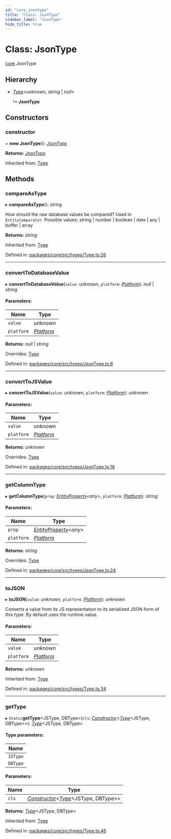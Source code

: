 ```yaml
---
id: "core.jsontype"
title: "Class: JsonType"
sidebar_label: "JsonType"
hide_title: true
---
```


# Class: JsonType

[core](../modules/core.md).JsonType

## Hierarchy

* [*Type*](core.type.md)<*unknown*, *string* \| *null*\>

  ↳ **JsonType**

## Constructors

### constructor

\+ **new JsonType**(): [*JsonType*](core.jsontype.md)

**Returns:** [*JsonType*](core.jsontype.md)

Inherited from: [Type](core.type.md)

## Methods

### compareAsType

▸ **compareAsType**(): *string*

How should the raw database values be compared? Used in `EntityComparator`.
Possible values: string | number | boolean | date | any | buffer | array

**Returns:** *string*

Inherited from: [Type](core.type.md)

Defined in: [packages/core/src/types/Type.ts:26](https://github.com/mikro-orm/mikro-orm/blob/969d4229bd/packages/core/src/types/Type.ts#L26)

___

### convertToDatabaseValue

▸ **convertToDatabaseValue**(`value`: *unknown*, `platform`: [*Platform*](core.platform.md)): *null* \| *string*

#### Parameters:

Name | Type |
------ | ------ |
`value` | *unknown* |
`platform` | [*Platform*](core.platform.md) |

**Returns:** *null* \| *string*

Overrides: [Type](core.type.md)

Defined in: [packages/core/src/types/JsonType.ts:8](https://github.com/mikro-orm/mikro-orm/blob/969d4229bd/packages/core/src/types/JsonType.ts#L8)

___

### convertToJSValue

▸ **convertToJSValue**(`value`: *unknown*, `platform`: [*Platform*](core.platform.md)): *unknown*

#### Parameters:

Name | Type |
------ | ------ |
`value` | *unknown* |
`platform` | [*Platform*](core.platform.md) |

**Returns:** *unknown*

Overrides: [Type](core.type.md)

Defined in: [packages/core/src/types/JsonType.ts:16](https://github.com/mikro-orm/mikro-orm/blob/969d4229bd/packages/core/src/types/JsonType.ts#L16)

___

### getColumnType

▸ **getColumnType**(`prop`: [*EntityProperty*](../interfaces/core.entityproperty.md)<*any*\>, `platform`: [*Platform*](core.platform.md)): *string*

#### Parameters:

Name | Type |
------ | ------ |
`prop` | [*EntityProperty*](../interfaces/core.entityproperty.md)<*any*\> |
`platform` | [*Platform*](core.platform.md) |

**Returns:** *string*

Overrides: [Type](core.type.md)

Defined in: [packages/core/src/types/JsonType.ts:24](https://github.com/mikro-orm/mikro-orm/blob/969d4229bd/packages/core/src/types/JsonType.ts#L24)

___

### toJSON

▸ **toJSON**(`value`: *unknown*, `platform`: [*Platform*](core.platform.md)): *unknown*

Converts a value from its JS representation to its serialized JSON form of this type.
By default uses the runtime value.

#### Parameters:

Name | Type |
------ | ------ |
`value` | *unknown* |
`platform` | [*Platform*](core.platform.md) |

**Returns:** *unknown*

Inherited from: [Type](core.type.md)

Defined in: [packages/core/src/types/Type.ts:34](https://github.com/mikro-orm/mikro-orm/blob/969d4229bd/packages/core/src/types/Type.ts#L34)

___

### getType

▸ `Static`**getType**<JSType, DBType\>(`cls`: [*Constructor*](../modules/core.md#constructor)<[*Type*](core.type.md)<JSType, DBType\>\>): [*Type*](core.type.md)<JSType, DBType\>

#### Type parameters:

Name |
------ |
`JSType` |
`DBType` |

#### Parameters:

Name | Type |
------ | ------ |
`cls` | [*Constructor*](../modules/core.md#constructor)<[*Type*](core.type.md)<JSType, DBType\>\> |

**Returns:** [*Type*](core.type.md)<JSType, DBType\>

Inherited from: [Type](core.type.md)

Defined in: [packages/core/src/types/Type.ts:46](https://github.com/mikro-orm/mikro-orm/blob/969d4229bd/packages/core/src/types/Type.ts#L46)
